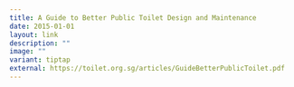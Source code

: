 ```yaml
---
title: A Guide to Better Public Toilet Design and Maintenance
date: 2015-01-01
layout: link
description: ""
image: ""
variant: tiptap
external: https://toilet.org.sg/articles/GuideBetterPublicToilet.pdf
---
```

